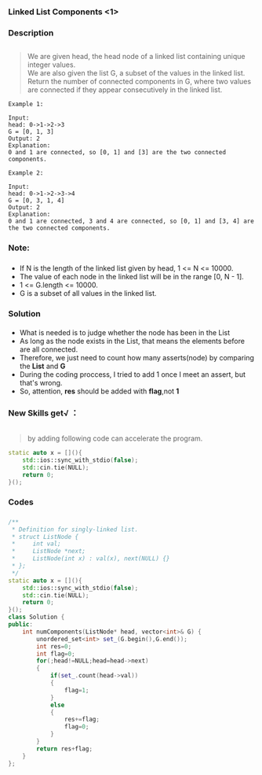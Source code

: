 ### Linked List Components <1>
### Description<h2>
> We are given head, the head node of a linked list containing unique integer values.  
> We are also given the list G, a subset of the values in the linked list.  
> Return the number of connected components in G, where two values are connected if they appear consecutively in the linked list.
```
Example 1:

Input: 
head: 0->1->2->3
G = [0, 1, 3]
Output: 2
Explanation: 
0 and 1 are connected, so [0, 1] and [3] are the two connected components.
```
```
Example 2:

Input: 
head: 0->1->2->3->4
G = [0, 3, 1, 4]
Output: 2
Explanation: 
0 and 1 are connected, 3 and 4 are connected, so [0, 1] and [3, 4] are the two connected components.
```
### Note:<h3>
- If N is the length of the linked list given by head, 1 <= N <= 10000.
- The value of each node in the linked list will be in the range [0, N - 1].
- 1 <= G.length <= 10000.
- G is a subset of all values in the linked list.
### Solution<h4>
- What is needed is to judge whether the node has been in the List
- As long as the node exists in the List, that means the elements before are all connected.
- Therefore, we just need to count how many asserts(node) by comparing the **List** and **G**
- During the coding proccess, I tried to add 1 once I meet an assert, but that's wrong.
- So, attention, **res** should be added with **flag**,not **1**
### New Skills get√ ：<h6>
> by adding following code can accelerate the program.
```C++
static auto x = [](){
    std::ios::sync_with_stdio(false);
    std::cin.tie(NULL);
    return 0;
}();
```
### Codes<h5>
```C++
/**
 * Definition for singly-linked list.
 * struct ListNode {
 *     int val;
 *     ListNode *next;
 *     ListNode(int x) : val(x), next(NULL) {}
 * };
 */
static auto x = [](){
    std::ios::sync_with_stdio(false);
    std::cin.tie(NULL);
    return 0;
}();
class Solution {
public:
    int numComponents(ListNode* head, vector<int>& G) {
        unordered_set<int> set_(G.begin(),G.end());
        int res=0;
        int flag=0;
        for(;head!=NULL;head=head->next)
        {
            if(set_.count(head->val))
            {
                flag=1;
            }
            else
            {
                res+=flag;
                flag=0;
            }
        }
        return res+flag;
    }
};
```
